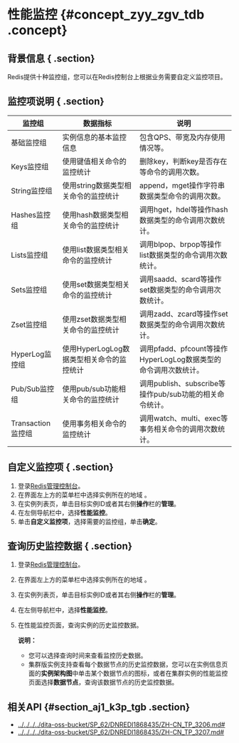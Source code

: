 # 性能监控 {#concept_zyy_zgv_tdb .concept}

## 背景信息 { .section}

Redis提供十种监控组，您可以在Redis控制台上根据业务需要自定义监控项目。

## 监控项说明 { .section}

|监控组|数据指标|说明|
|---|----|--|
|基础监控组|实例信息的基本监控信息|包含QPS、带宽及内存使用情况等。|
|Keys监控组|使用键值相关命令的监控统计|删除key，判断key是否存在等命令的调用次数。|
|String监控组|使用string数据类型相关命令的监控统计|append，mget操作字符串数据类型命令的调用次数。|
|Hashes监控组|使用hash数据类型相关命令的监控统计|调用hget，hdel等操作hash数据类型的命令调用次数统计。|
|Lists监控组|使用list数据类型相关命令的监控统计|调用blpop、brpop等操作list数据类型的命令调用次数统计。|
|Sets监控组|使用set数据类型相关命令的监控统计|调用saadd、scard等操作set数据类型的命令调用次数统计。|
|Zset监控组|使用zset数据类型相关命令的监控统计|调用zadd、zcard等操作set数据类型的命令调用次数统计。|
|HyperLog监控组|使用HyperLogLog数据类型相关命令的监控统计|调用pfadd、pfcount等操作HyperLogLog数据类型的命令调用次数统计。|
|Pub/Sub监控组|使用pub/sub功能相关命令的监控统计|调用publish、subscribe等操作pub/sub功能的相关命令统计。|
|Transaction监控组|使用事务相关命令的监控统计|调用watch、multi、exec等事务相关命令的调用次数统计。|

## 自定义监控项 { .section}

1.  登录[Redis管理控制台](https://kvstore.console.aliyun.com/)。
2.  在界面左上方的菜单栏中选择实例所在的地域 。
3.  在实例列表页，单击目标实例ID或者其右侧**操作**栏的**管理**。
4.  在左侧导航栏中，选择**性能监控**。
5.  单击**自定义监控项**，选择需要的监控组，单击**确定**。

## 查询历史监控数据 { .section}

1.  登录[Redis管理控制台](https://kvstore.console.aliyun.com/)。
2.  在界面左上方的菜单栏中选择实例所在的地域 。
3.  在实例列表页，单击目标实例ID或者其右侧**操作**栏的**管理**。
4.  在左侧导航栏中，选择**性能监控**。
5.  在性能监控页面，查询实例的历史监控数据。

    **说明：** 

    -   您可以选择查询时间来查看监控历史数据。
    -   集群版实例支持查看每个数据节点的历史监控数据，您可以在实例信息页面的**实例架构图**中单击某个数据节点的图标，或者在集群实例的性能监控页面选择**数据节点**，查询该数据节点的历史监控数据。

## 相关API {#section_aj1_k3p_tgb .section}

-   [../../../../dita-oss-bucket/SP\_62/DNREDI1868435/ZH-CN\_TP\_3206.md\#](../../../../intl.zh-CN/API参考/监控管理/DescribeMonitorItems.md#)
-   [../../../../dita-oss-bucket/SP\_62/DNREDI1868435/ZH-CN\_TP\_3207.md\#](../../../../intl.zh-CN/API参考/监控管理/DescribeHistoryMonitorValues.md#)

